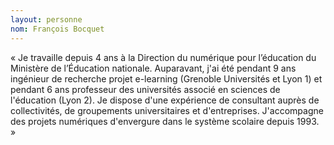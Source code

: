 ```yaml
---
layout: personne
nom: François Bocquet
---
```


« Je travaille depuis 4 ans à la Direction du numérique
pour l’éducation du Ministère de l’Éducation nationale.  Auparavant,
j'ai été pendant 9 ans ingénieur de recherche projet e-learning
(Grenoble Universités et Lyon 1) et pendant 6 ans professeur des
universités associé en sciences de l'éducation (Lyon 2). Je dispose
d'une expérience de consultant auprès de collectivités, de groupements
universitaires et d'entreprises. J'accompagne des projets numériques
d'envergure dans le système scolaire depuis 1993. »